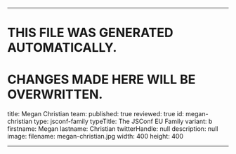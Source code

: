 ----

# THIS FILE WAS GENERATED AUTOMATICALLY.
# CHANGES MADE HERE WILL BE OVERWRITTEN.

title: Megan Christian
team:
  published: true
  reviewed: true
  id: megan-christian
  type: jsconf-family
  typeTitle: The JSConf EU Family
  variant: b
  firstname: Megan
  lastname: Christian
  twitterHandle: null
  description: null
  image:
    filename: megan-christian.jpg
    width: 400
    height: 400

----

